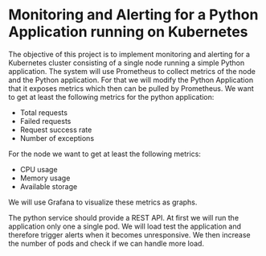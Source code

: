# Monitoring and Alerting for a Python Application running on Kubernetes

The objective of this project is to implement monitoring and alerting for a Kubernetes cluster consisting of a single node running a simple Python application. The system will use Prometheus to collect metrics of the node and the Python application. For that we will modify the Python Application that it exposes metrics which then can be pulled by Prometheus. We want to get at least the following metrics for the python application:
 - Total requests
 - Failed requests
 - Request success rate
 - Number of exceptions

For the node we want to get at least the following metrics:
 - CPU usage
 - Memory usage
 - Available storage

We will use Grafana to visualize these metrics as graphs. 

The python service should provide a REST API. At first we will run the application only one a single pod. We will load test the application and therefore trigger alerts when it becomes unresponsive. We then increase the number of pods and check if we can handle more load.
